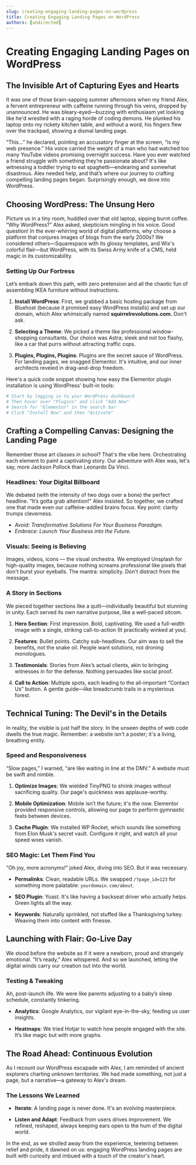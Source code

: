 ```yaml
---
slug: creating-engaging-landing-pages-on-wordpress
title: Creating Engaging Landing Pages on WordPress
authors: [undirected]
---
```



# Creating Engaging Landing Pages on WordPress

## The Invisible Art of Capturing Eyes and Hearts

It was one of those brain-sapping summer afternoons when my friend Alex, a fervent entrepreneur with caffeine running through his veins, dropped by unannounced. He was bleary-eyed—buzzing with enthusiasm yet looking like he'd wrestled with a raging horde of coding demons. He plunked his laptop onto my rickety kitchen table, and without a word, his fingers flew over the trackpad, showing a dismal landing page. 

“This…” he declared, pointing an accusatory finger at the screen, “is my web presence.” His voice carried the weight of a man who had watched too many YouTube videos promising overnight success. Have you ever watched a friend struggle with something they’re passionate about? It's like witnessing a toddler trying to eat spaghetti—endearing and somewhat disastrous. Alex needed help, and that’s where our journey to crafting compelling landing pages began. Surprisingly enough, we dove into WordPress.

## Choosing WordPress: The Unsung Hero

Picture us in a tiny room, huddled over that old laptop, sipping burnt coffee. “Why WordPress?” Alex asked, skepticism mingling in his voice. Good question! In the ever-whirring world of digital platforms, why choose a platform that conjures images of blogs from the early 2000s? We considered others—Squarespace with its glossy templates, and Wix's colorful flair—but WordPress, with its Swiss Army knife of a CMS, held magic in its customizability.

### Setting Up Our Fortress

Let’s embark down this path, with zero pretension and all the chaotic fun of assembling IKEA furniture without instructions.

1. **Install WordPress**: First, we grabbed a basic hosting package from Bluehost (because it promised easy WordPress installs) and set up our domain, which Alex whimsically named **squirrelrevolutions.com.** Don't ask.

2. **Selecting a Theme**: We picked a theme like professional window-shopping consultants. Our choice was Astra; sleek and not too flashy, like a car that purrs without attracting traffic cops.

3. **Plugins, Plugins, Plugins**: Plugins are the secret sauce of WordPress. For landing pages, we snagged Elementor. It's intuitive, and our inner architects reveled in drag-and-drop freedom.

Here's a quick code snippet showing how easy the Elementor plugin installation is using WordPress' built-in tools:

   ```bash
   # Start by logging in to your WordPress dashboard
   # Then hover over "Plugins" and click "Add New"
   # Search for "Elementor" in the search bar
   # Click "Install Now" and then "Activate"
   ```

## Crafting a Compelling Canvas: Designing the Landing Page

Remember those art classes in school? That's the vibe here. Orchestrating each element to paint a captivating story. Our adventure with Alex was, let's say, more Jackson Pollock than Leonardo Da Vinci.

### Headlines: Your Digital Billboard

We debated (with the intensity of two dogs over a bone) the perfect headline. “It’s gotta grab attention!” Alex insisted. So together, we crafted one that made even our caffeine-addled brains focus. Key point: clarity trumps cleverness.

- *Avoid: Transformative Solutions For Your Business Paradigm.*
- *Embrace: Launch Your Business into the Future.*

### Visuals: Seeing is Believing

Images, videos, icons — the visual orchestra. We employed Unsplash for high-quality images, because nothing screams professional like pixels that don't burst your eyeballs. The mantra: simplicity. Don't distract from the message.

### A Story in Sections

We pieced together sections like a quilt—individually beautiful but stunning in unity. Each served its own narrative purpose, like a well-paced sitcom.

1. **Hero Section**: First impression. Bold, captivating. We used a full-width image with a single, striking call-to-action (It practically winked at you).
   
2. **Features**: Bullet points. Catchy sub-headlines. Our aim was to sell the benefits, not the snake oil. People want solutions, not droning monologues.

3. **Testimonials**: Stories from Alex’s actual clients, akin to bringing witnesses in for the defense. Nothing persuades like social proof.

4. **Call to Action**: Multiple spots, each leading to the all-important “Contact Us” button. A gentle guide—like breadcrumb trails in a mysterious forest.

## Technical Tuning: The Devil's in the Details

In reality, the visible is just half the story. In the unseen depths of web code dwells the true magic. Remember: a website isn't a poster; it's a living, breathing entity.

### Speed and Responsiveness

“Slow pages,” I warned, “are like waiting in line at the DMV.” A website must be swift and nimble.

1. **Optimize Images**: We wielded TinyPNG to shrink images without sacrificing quality. Our page's quickness was applause-worthy.

2. **Mobile Optimization**: Mobile isn’t the future; it's the now. Elementor provided responsive controls, allowing our page to perform gymnastic feats between devices.

3. **Cache Plugin**: We installed WP Rocket, which sounds like something from Elon Musk's secret vault. Configure it right, and watch all your speed woes vanish.

### SEO Magic: Let Them Find You

“Oh joy, more acronyms!” joked Alex, diving into SEO. But it was necessary.

- **Permalinks**: Clean, readable URLs. We swapped `/?page_id=123` for something more palatable: `yourdomain.com/about`.

- **SEO Plugin**: Yoast. It's like having a backseat driver who actually helps. Green lights all the way.

- **Keywords**: Naturally sprinkled, not stuffed like a Thanksgiving turkey. Weaving them into content with finesse.

## Launching with Flair: Go-Live Day

We stood before the website as if it were a newborn, proud and strangely emotional. “It’s ready,” Alex whispered. And so we launched, letting the digital winds carry our creation out into the world.

### Testing & Tweaking

Ah, post-launch life. We were like parents adjusting to a baby’s sleep schedule, constantly tinkering.

- **Analytics**: Google Analytics, our vigilant eye-in-the-sky, feeding us user insights.

- **Heatmaps**: We tried Hotjar to watch how people engaged with the site. It’s like magic but with more graphs.

## The Road Ahead: Continuous Evolution

As I recount our WordPress escapade with Alex, I am reminded of ancient explorers charting unknown territories. We had made something, not just a page, but a narrative—a gateway to Alex's dream.

### The Lessons We Learned

- **Iterate**: A landing page is never done. It's an evolving masterpiece.

- **Listen and Adapt**: Feedback from users drives improvement. We refined, reshaped, always keeping ears open to the hum of the digital world.

In the end, as we strolled away from the experience, teetering between relief and pride, it dawned on us: engaging WordPress landing pages are built with curiosity and imbued with a touch of the creator's heart.